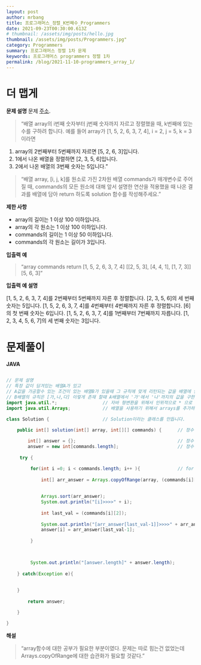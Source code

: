 ```yaml
---
layout: post
author: mrbang
title: 프로그래머스_정렬_K번째수_Programmers
date: 2021-09-23T00:30:00.613Z
# thumbnail: /assets/img/posts/hello.jpg
thumbnail: /assets/img/posts/Programmers.jpg"
category: Programmers
summary: 프로그래머스 정렬 1차 문제 
keywords: 프로그래머스 programmers 정렬 1차 
permalink: /blog/2021-11-10-programmers_array_1/
---
```

# 더 맵게

**문제 설명** 문제 [주소](https://programmers.co.kr/learn/courses/30/lessons/42748?language=java).

> “배열 array의 i번째 숫자부터 j번째 숫자까지 자르고 정렬했을 때, k번째에 있는 수를 구하려 합니다.
예를 들어 array가 [1, 5, 2, 6, 3, 7, 4], i = 2, j = 5, k = 3이라면
1. array의 2번째부터 5번째까지 자르면 [5, 2, 6, 3]입니다.
2. 1에서 나온 배열을 정렬하면 [2, 3, 5, 6]입니다.
3. 2에서 나온 배열의 3번째 숫자는 5입니다.”

> “배열 array, [i, j, k]를 원소로 가진 2차원 배열 commands가 매개변수로 주어질 때, commands의 모든 원소에 대해 앞서 설명한 연산을 적용했을 때 나온 결과를 배열에 담아 return 하도록 solution 함수를 작성해주세요.”

**제한 사항** 

* array의 길이는 1 이상 100 이하입니다.
* array의 각 원소는 1 이상 100 이하입니다.
* commands의 길이는 1 이상 50 이하입니다.
* commands의 각 원소는 길이가 3입니다.

**입출력 예** 

> “array	            commands	                        return
[1, 5, 2, 6, 3, 7, 4]	[[2, 5, 3], [4, 4, 1], [1, 7, 3]]	[5, 6, 3]”

**입출력 예 설명** 

[1, 5, 2, 6, 3, 7, 4]를 2번째부터 5번째까지 자른 후 정렬합니다. [2, 3, 5, 6]의 세 번째 숫자는 5입니다.
[1, 5, 2, 6, 3, 7, 4]를 4번째부터 4번째까지 자른 후 정렬합니다. [6]의 첫 번째 숫자는 6입니다.
[1, 5, 2, 6, 3, 7, 4]를 1번째부터 7번째까지 자릅니다. [1, 2, 3, 4, 5, 6, 7]의 세 번째 숫자는 3입니다.

# 문제풀이 

**JAVA** 
```java

// 문제 설명 
// 특정 값이 담겨있는 배열A가 있고 
// A값을 가공할수 있는 조건이 있는 배열B가 있을때 그 규칙에 맞게 리턴되는 값을 배열에 담아서 리턴하는 문제이다. 
// B배열의 규칙은 [가,나,다] 이렇게 존재 할때 A배열에서 '가'에서 '나'까지의 값을 구한뒤 '다'번째 값을 배열에 담아서 리턴하는 문제이다. 
import java.util.*;                 // 자바 형변환을 위해서 인위적으로 * 으로 선언
import java.util.Arrays;            // 배열을 사용하기 위해서 arrays를 추가하였으나 형변환을 위해서 *을 선언하였는데 형변환만 진행되는 IMPORT내역 찾아보기 

class Solution {                    // Solution이라는 클래스를 만듭니다. 

    public int[] solution(int[] array, int[][] commands) {      // 정수형 solution은 2개의 매개변수를 받는데 정수형배열 array, 정수형2차원 배열 commands를 받는다. 
        
        int[] answer = {};                                      // 정수형 배열 answer을 선언한다. 
        answer = new int[commands.length];                      // 정수형 배열에 대한 크기 선언을 한다.   (크기를 지정하지 않으면 배열에 값을 못넣는다.)
        
     try {

         for(int i =0; i < commands.length; i++ ){              // for 문을 시작하는데 B배열에 대한 길이만큼 진행한다. 문제예시는 3개가 있으므로 3개까지 진행 된다. 
        
             int[] arr_answer = Arrays.copyOfRange(array, (commands[i][0])-1 , commands[i][1] );        // Arrays.copyOfRange 함수를 이용하여 B조건에 해당되는 값을 구한다. 
                                                                                                        // Arrays.copyOfRange는 (배열, 시작, 종료) 이렇게 하면 배열에서 시작열에서 종료열에 대한 값을 선택하여 값을 리턴하게 된다.  B배열 2,5,3 이렇게 있으면 배열에서 2번째에서 5번째 까지 값을 리턴하게 되는데 배열은 0부터 시작하게 되니 [1, 5, 2, 6, 3, 7, 4]에서 2,6,3이 리턴이 된다. 2,5로 해당 함수를 실행하면 2,6,3으로 리턴이 된다. 그러므로 시작값에서 -1을 진행하며 2번째부터 시작한다는것을 명시해 주었다. 
             
             Arrays.sort(arr_answer);                                                                   // Arrays.sort를 통해서 오름차순 정렬을 진행
             System.out.println("[i]>>>>" + i);
             
             int last_val = (commands[i][2]);                                                           // B배열의 3번째 값을 담아둔다.                
             
             System.out.println("[arr_answer[last_val-1]]>>>>" + arr_answer[last_val-1]);
             answer[i] = arr_answer[last_val-1];                                                        // 구한 값을 담을 answer배열에 i번째에 해당값을 추가해둔다. 
                
         }


         
         System.out.println("[answer.length]" + answer.length);
         
    } catch(Exception e){
    
    
    }          
        
        return answer;

    }

}

```

**해설** 

> “array함수에 대한 공부가 필요한 부분이였다. 문제는 따로 힘는건 없었는데 Arrays.copyOfRange에 대한 습관화가 필요할 것같다.”

